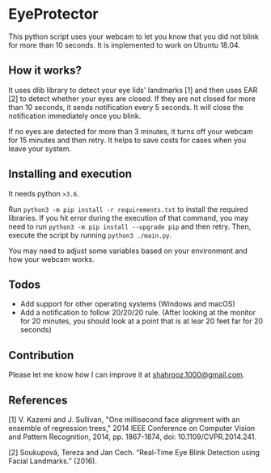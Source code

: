 # EyeProtector

This python script uses your webcam to let you know that you did not blink for more than 10 seconds. It is implemented
to work on Ubuntu 18.04.

## How it works?

It uses dlib library to detect your eye lids' landmarks [1] and then uses EAR [2] to detect whether your eyes are
closed. If they are not closed for more than 10 seconds, it sends notification every 5 seconds. It will close the
notification immediately once you blink.

If no eyes are detected for more than 3 minutes, it turns off your webcam for 15 minutes and then retry. It helps to
save costs for cases when you leave your system.

## Installing and execution

It needs python `>3.6`.

Run `python3 -m pip install -r requirements.txt` to install the required libraries. If you hit error during the
execution of that command, you may need to run `python3 -m pip install --upgrade pip` and then retry. Then, execute the
script by running `python3 ./main.py`.

You may need to adjust some variables based on your environment and how your webcam works.

## Todos

* Add support for other operating systems (Windows and macOS)
* Add a notification to follow 20/20/20 rule. (After looking at the monitor for 20 minutes, you should look at a point
  that is at lear 20 feet far for 20 seconds)

## Contribution

Please let me know how I can improve it at [shahrooz.1000@gmail.com](mailto:shahrooz.1000@gmail.com).

## References

[1] V. Kazemi and J. Sullivan, "One millisecond face alignment with an ensemble of regression trees," 2014 IEEE
Conference on Computer Vision and Pattern Recognition, 2014, pp. 1867-1874, doi: 10.1109/CVPR.2014.241.

[2] Soukupová, Tereza and Jan Cech. “Real-Time Eye Blink Detection using Facial Landmarks.” (2016).
